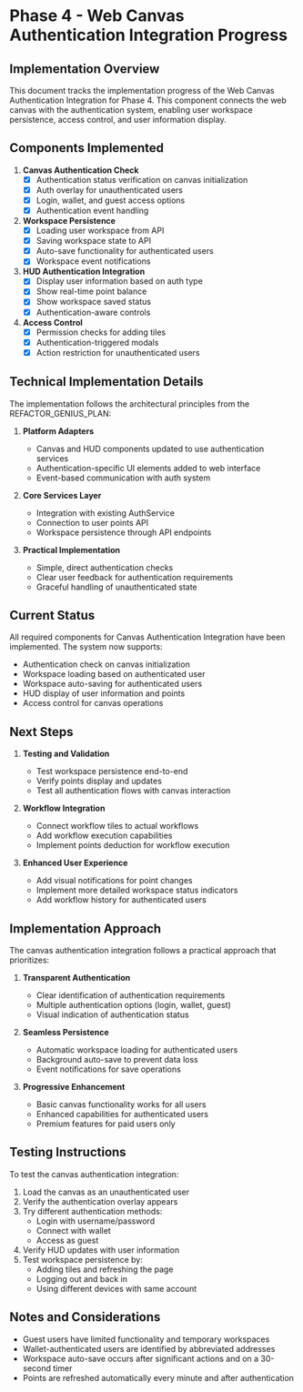 # Phase 4 - Web Canvas Authentication Integration Progress

## Implementation Overview

This document tracks the implementation progress of the Web Canvas Authentication Integration for Phase 4. This component connects the web canvas with the authentication system, enabling user workspace persistence, access control, and user information display.

## Components Implemented

1. **Canvas Authentication Check**
   - [x] Authentication status verification on canvas initialization
   - [x] Auth overlay for unauthenticated users
   - [x] Login, wallet, and guest access options
   - [x] Authentication event handling

2. **Workspace Persistence**
   - [x] Loading user workspace from API
   - [x] Saving workspace state to API
   - [x] Auto-save functionality for authenticated users
   - [x] Workspace event notifications

3. **HUD Authentication Integration**
   - [x] Display user information based on auth type
   - [x] Show real-time point balance
   - [x] Show workspace saved status
   - [x] Authentication-aware controls

4. **Access Control**
   - [x] Permission checks for adding tiles
   - [x] Authentication-triggered modals
   - [x] Action restriction for unauthenticated users

## Technical Implementation Details

The implementation follows the architectural principles from the REFACTOR_GENIUS_PLAN:

1. **Platform Adapters**
   - Canvas and HUD components updated to use authentication services
   - Authentication-specific UI elements added to web interface
   - Event-based communication with auth system

2. **Core Services Layer**
   - Integration with existing AuthService
   - Connection to user points API
   - Workspace persistence through API endpoints

3. **Practical Implementation**
   - Simple, direct authentication checks
   - Clear user feedback for authentication requirements
   - Graceful handling of unauthenticated state

## Current Status

All required components for Canvas Authentication Integration have been implemented. The system now supports:

- Authentication check on canvas initialization
- Workspace loading based on authenticated user
- Workspace auto-saving for authenticated users
- HUD display of user information and points
- Access control for canvas operations

## Next Steps

1. **Testing and Validation**
   - Test workspace persistence end-to-end
   - Verify points display and updates
   - Test all authentication flows with canvas interaction

2. **Workflow Integration**
   - Connect workflow tiles to actual workflows
   - Add workflow execution capabilities
   - Implement points deduction for workflow execution

3. **Enhanced User Experience**
   - Add visual notifications for point changes
   - Implement more detailed workspace status indicators
   - Add workflow history for authenticated users

## Implementation Approach

The canvas authentication integration follows a practical approach that prioritizes:

1. **Transparent Authentication**
   - Clear identification of authentication requirements
   - Multiple authentication options (login, wallet, guest)
   - Visual indication of authentication status

2. **Seamless Persistence**
   - Automatic workspace loading for authenticated users
   - Background auto-save to prevent data loss
   - Event notifications for save operations

3. **Progressive Enhancement**
   - Basic canvas functionality works for all users
   - Enhanced capabilities for authenticated users
   - Premium features for paid users only

## Testing Instructions

To test the canvas authentication integration:

1. Load the canvas as an unauthenticated user
2. Verify the authentication overlay appears
3. Try different authentication methods:
   - Login with username/password
   - Connect with wallet
   - Access as guest
4. Verify HUD updates with user information
5. Test workspace persistence by:
   - Adding tiles and refreshing the page
   - Logging out and back in
   - Using different devices with same account

## Notes and Considerations

- Guest users have limited functionality and temporary workspaces
- Wallet-authenticated users are identified by abbreviated addresses
- Workspace auto-save occurs after significant actions and on a 30-second timer
- Points are refreshed automatically every minute and after authentication 